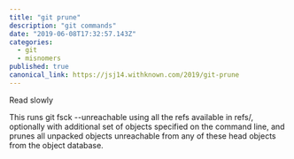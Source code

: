 ```yaml
---
title: "git prune"
description: "git commands"
date: "2019-06-08T17:32:57.143Z"
categories:
  - git
  - misnomers
published: true
canonical_link: https://jsj14.withknown.com/2019/git-prune
---
```

Read slowly

This runs git fsck --unreachable using all the refs available in refs/, optionally with additional set of objects specified on the command line, and prunes all unpacked objects unreachable from any of these head objects from the object database.